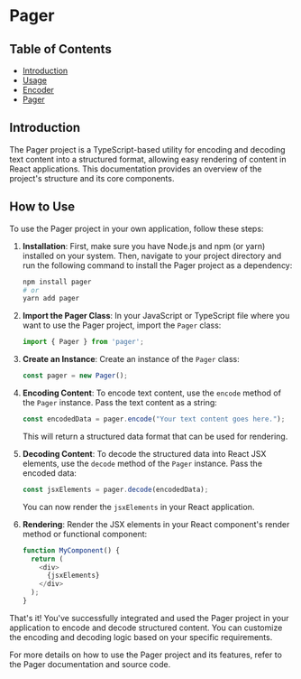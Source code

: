 # Pager 

## Table of Contents

- [Introduction](#introduction)
- [Usage](#how-to-use)
- [Encoder](#encoder)
- [Pager](#pager)

## Introduction

The Pager project is a TypeScript-based utility for encoding and decoding text content into a structured format, allowing easy rendering of content in React applications. This documentation provides an overview of the project's structure and its core components.

## How to Use 

To use the Pager project in your own application, follow these steps:

1. **Installation**: First, make sure you have Node.js and npm (or yarn) installed on your system. Then, navigate to your project directory and run the following command to install the Pager project as a dependency:

   ```bash
   npm install pager
   # or
   yarn add pager
   ```

2. **Import the Pager Class**: In your JavaScript or TypeScript file where you want to use the Pager project, import the `Pager` class:

   ```javascript
   import { Pager } from 'pager';
   ```

3. **Create an Instance**: Create an instance of the `Pager` class:

   ```javascript
   const pager = new Pager();
   ```

4. **Encoding Content**: To encode text content, use the `encode` method of the `Pager` instance. Pass the text content as a string:

   ```javascript
   const encodedData = pager.encode("Your text content goes here.");
   ```

   This will return a structured data format that can be used for rendering.

5. **Decoding Content**: To decode the structured data into React JSX elements, use the `decode` method of the `Pager` instance. Pass the encoded data:

   ```javascript
   const jsxElements = pager.decode(encodedData);
   ```

   You can now render the `jsxElements` in your React application.

6. **Rendering**: Render the JSX elements in your React component's render method or functional component:

   ```javascript
   function MyComponent() {
     return (
       <div>
         {jsxElements}
       </div>
     );
   }
   ```

That's it! You've successfully integrated and used the Pager project in your application to encode and decode structured content. You can customize the encoding and decoding logic based on your specific requirements.

For more details on how to use the Pager project and its features, refer to the Pager documentation and source code.
